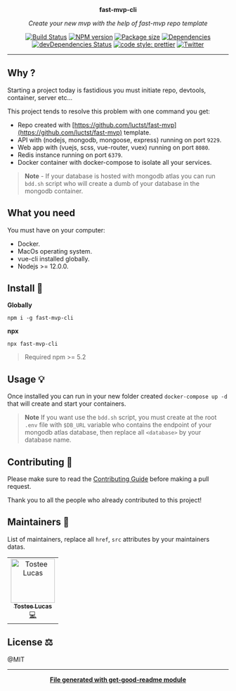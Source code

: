 <div align="center">
  <br>
  <br>
  <p>
    <b>fast-mvp-cli</b>
  </p>
  <p>
     <i>Create your new mvp with the help of fast-mvp repo template</i>
  </p>
  <p>

[![Build Status](https://travis-ci.com/luctst/fast-mvp-cli.svg?branch=master)](https://travis-ci.com/luctst/fast-mvp-cli)
[![NPM version](https://img.shields.io/npm/v/fast-mvp-cli?style=flat-square)](https://img.shields.io/npm/v/fast-mvp-cli?style=flat-square)
[![Package size](https://img.shields.io/bundlephobia/min/fast-mvp-cli)](https://img.shields.io/bundlephobia/min/fast-mvp-cli)
[![Dependencies](https://img.shields.io/david/luctst/fast-mvp-cli.svg?style=popout-square)](https://david-dm.org/luctst/fast-mvp-cli)
[![devDependencies Status](https://david-dm.org/luctst/fast-mvp-cli/dev-status.svg?style=flat-square)](https://david-dm.org/luctst/fast-mvp-cli?type=dev)
[![code style: prettier](https://img.shields.io/badge/code_style-prettier-ff69b4.svg?style=flat-square)](https://github.com/prettier/prettier)
[![Twitter](https://img.shields.io/twitter/follow/luctstt.svg?label=Follow&style=social)](https://twitter.com/luctstt)

  </p>
</div>

---

## Why ?
Starting a project today is fastidious you must initiate repo, devtools, container, server etc...

This project tends to resolve this problem with one command you get:

* Repo created with [https://github.com/luctst/fast-mvp](https://github.com/luctst/fast-mvp) template.
* API with (nodejs, mongodb, mongoose, express) running on port `9229`.
* Web app with (vuejs, scss, vue-router, vuex) running on port `8080`.
* Redis instance running on port `6379`.
* Docker container with docker-compose to isolate all your services.

> **Note** - If your database is hosted with mongodb atlas you can run `bdd.sh` script who will create a dumb of your database in the mongodb container.

## What you need
You must have on your computer:

* Docker.
* MacOs operating system.
* vue-cli installed globally.
* Nodejs >= 12.0.0.

## Install 🐙
**Globally**
```
npm i -g fast-mvp-cli
```

**npx**
```
npx fast-mvp-cli
```
> Required npm >= 5.2


## Usage 💡
Once installed you can run in your new folder created `docker-compose up -d` that will create and start your containers.

> **Note** If you want use the `bdd.sh` script, you must create at the root `.env` file with `$DB_URL` variable who contains the endpoint of your mongodb atlas database, then replace all `<database>` by your database name.

## Contributing 🍰
Please make sure to read the [Contributing Guide](https://github.com/luctst/fast-mvp-cli/blob/main/.github/CONTRIBUTING.md) before making a pull request.

Thank you to all the people who already contributed to this project!

## Maintainers 👷
List of maintainers, replace all `href`, `src` attributes by your maintainers datas.
<table>
  <tr>
    <td align="center"><a href="https://lucastostee.now.sh/"><img src="https://avatars3.githubusercontent.com/u/22588842?s=460&v=4" width="100px;" alt="Tostee Lucas"/><br /><sub><b>Tostee Lucas</b></sub></a><br /><a href="#" title="Code">💻</a></td>
  </tr>
</table>

## License ⚖️
@MIT

---
<div align="center">
	<b>
		<a href="https://www.npmjs.com/package/get-good-readme">File generated with get-good-readme module</a>
	</b>
</div>
